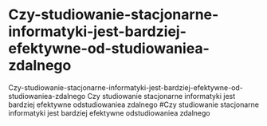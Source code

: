# Czy-studiowanie-stacjonarne-informatyki-jest-bardziej-efektywne-od-studiowaniea-zdalnego
Czy-studiowanie-stacjonarne-informatyki-jest-bardziej-efektywne-od-studiowaniea-zdalnego
Czy studiowanie stacjonarne informatyki jest bardziej efektywne odstudiowaniea zdalnego
#Czy studiowanie stacjonarne informatyki jest bardziej efektywne odstudiowaniea zdalnego
